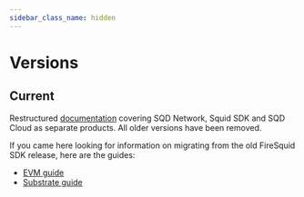 ```yaml
---
sidebar_class_name: hidden
---
```


# Versions

## Current

Restructured [documentation](/) covering SQD Network, Squid SDK and SQD Cloud as separate products. All older versions have been removed.

If you came here looking for information on migrating from the old FireSquid SDK release, here are the guides:
 - [EVM guide](/sdk/resources/migrate/migrate-to-arrowsquid)
 - [Substrate guide](/sdk/resources/migrate/migrate-to-arrowsquid-on-substrate)
